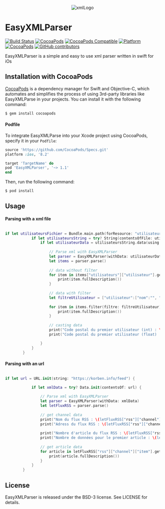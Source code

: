<p align="center" >
  <img src="http://icons.iconarchive.com/icons/cornmanthe3rd/plex/512/Other-xml-icon.png" title="xmlLogo">
</p>

# EasyXMLParser 
[![Build Status](https://travis-ci.org/Asifadam93/EasyXMLParser.svg?branch=master)](https://travis-ci.org/Asifadam93/EasyXMLParser)
[![CocoaPods](https://img.shields.io/badge/CocoaPods-compatible-4BC51D.svg?style=flat)](https://cocoapods.org/pods/EasyXMLParser)
[![CocoaPods Compatible](https://img.shields.io/cocoapods/v/EasyXMLParser.svg)](https://img.shields.io/cocoapods/v/EasyXMLParser.svg)
[![Platform](https://img.shields.io/cocoapods/p/EasyXMLParser.svg?style=flat)](https://github.com/Asifadam93/EasyXMLParser)
[![CocoaPods](https://img.shields.io/cocoapods/l/EasyXMLParser.svg)](https://github.com/Asifadam93/EasyXMLParser/blob/master/LICENSE)
[![GitHub contributors](https://img.shields.io/github/contributors/Asifadam93/EasyXMLParser.svg)]()

EasyXMLParser is a simple and easy to use xml parser written in swift for iOs

## Installation with CocoaPods

[CocoaPods](http://cocoapods.org) is a dependency manager for Swift and Objective-C, which automates and simplifies the process of using 3rd-party libraries like EasyXMLParse in your projects. You can install it with the following command:

```bash
$ gem install cocoapods
```

#### Podfile

To integrate EasyXMLParse into your Xcode project using CocoaPods, specify it in your `Podfile`:

```ruby
source 'https://github.com/CocoaPods/Specs.git'
platform :ios, '8.2'

target 'TargetName' do
pod 'EasyXMLParser', '~> 1.1'
end
```

Then, run the following command:

```bash
$ pod install
```

## Usage

#### Parsing with a xml file

```swift

if let utilisateursFichier = Bundle.main.path(forResource: "utilisateurs", ofType: "xml") {
            if let utilisateursString = try? String(contentsOfFile: utilisateursFichier) {
                if let utilisateurData = utilisateursString.data(using: .utf8) {
                    
                    // Parse xml with EasyXMLParser
                    let parser = EasyXMLParser(withData: utilisateurData)
                    let items = parser.parse()
                    
                    // data without filter
                    for item in items["utilisateurs"]["utilisateur"].getSiblingWithSameName() {
                        print(item.fullDescription())
                    }
                    
                    // data with filter
                    let filtreUtilisateur = ["utilisateur":["nom":"", "mail":""]]
                    
                    for item in items.filter(filtre: filtreUtilisateur) {
                        print(item.fullDescription())
                    }
                    
                    // casting data
                    print("Code postal du premier utilisateur (int) : \(items["utilisateurs"]["utilisateur"]["code_postal"].intValue)")
                    print("Code postal du premier utilisateur (float) : \(items["utilisateurs"]["utilisateur"]["code_postal"].floatValue)\n")

                }
            }
        }

```

#### Parsing with an url

```swift

if let url = URL.init(string: "https://korben.info/feed") {

            if let xmlData = try? Data.init(contentsOf: url) {
               
                // Parse xml with EasyXMLParser
                let parser = EasyXMLParser(withData: xmlData)
                let letFluxRSS = parser.parse()
                
                // get channel data
                print("Nom du flux RSS : \(letFluxRSS["rss"]["channel"]["title"].value)")
                print("Adress du flux RSS : \(letFluxRSS["rss"]["channel"]["link"].value)")
                
                print("Nombre d'article du flux RSS : \(letFluxRSS["rss"]["channel"]["item"].countSiblingWithSameName())")
                print("Nombre de données pour le premier article : \(letFluxRSS["rss"]["channel"]["item"].countAllChildren()) \n\n")
                
                // get article data
                for article in letFluxRSS["rss"]["channel"]["item"].getSiblingWithSameName() {
                    print(article.fullDescription())
                }
            }
        }

```

## License

EasyXMLParser is released under the BSD-3 license. See LICENSE for details.

